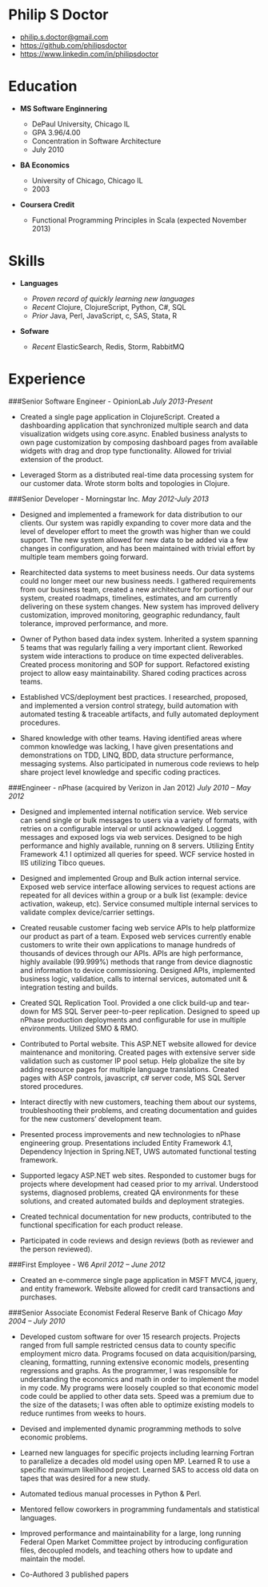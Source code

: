 # Philip S Doctor

* <philip.s.doctor@gmail.com>
* <https://github.com/philipsdoctor>
* <https://www.linkedin.com/in/philipsdoctor>

# Education

* **MS Software Enginnering**
    - DePaul University, Chicago IL
    - GPA 3.96/4.00
    - Concentration in Software Architecture
    - July 2010

* **BA Economics**
    - University of Chicago, Chicago IL
    - 2003

* **Coursera Credit**
    - Functional Programming Principles in Scala (expected November 2013)

# Skills

* **Languages**
    - _Proven record of quickly learning new languages_
    - *Recent* Clojure, ClojureScript, Python, C#, SQL
    - *Prior* Java, Perl, JavaScript, c, SAS, Stata, R

* **Sofware**
    - *Recent* ElasticSearch, Redis, Storm, RabbitMQ

# Experience

###Senior Software Engineer - OpinionLab
_July 2013-Present_

- Created a single page application in ClojureScript. Created a dashboarding application that synchronized multiple search and data visualization widgets using core.async. Enabled business analysts to own page customization by composing dashboard pages from available widgets with drag and drop type functionality. Allowed for trivial extension of the product.

- Leveraged Storm as a distributed real-time data processing system for our customer data. Wrote storm bolts and topologies in Clojure.

###Senior Developer - Morningstar Inc.
_May 2012-July 2013_

- Designed and implemented a framework for data distribution to our clients. Our system was rapidly expanding to cover more data and the level of developer effort to meet the growth was higher than we could support. The new system allowed for new data to be added via a few changes in configuration, and has been maintained with trivial effort by multiple team members going forward.

- Rearchitected data systems to meet business needs. Our data systems could no longer meet our new business needs. I gathered requirements from our business team, created a new architecture for portions of our system, created roadmaps, timelines, estimates, and am currently delivering on these system changes. New system has improved delivery customization, improved monitoring, geographic redundancy, fault tolerance, improved performance, and more.

- Owner of Python based data index system. Inherited a system spanning 5 teams that was regularly failing a very important client. Reworked system wide interactions to produce on time expected deliverables. Created process monitoring and SOP for support. Refactored existing project to allow easy maintainability. Shared coding practices across teams.

- Established VCS/deployment best practices. I researched, proposed, and implemented a version control strategy, build automation with automated testing & traceable artifacts, and fully automated deployment procedures.

- Shared knowledge with other teams. Having identified areas where common knowledge was lacking, I have given presentations and demonstrations on TDD, LINQ, BDD, data structure performance, messaging systems. Also participated in numerous code reviews to help share project level knowledge and specific coding practices.

###Engineer - nPhase (acquired by Verizon in Jan 2012)
_July 2010 – May 2012_

- Designed and implemented internal notification service. Web service can send single or bulk messages to users via a variety of formats, with retries on a configurable interval or until acknowledged. Logged messages and exposed logs via web services. Designed to be high performance and highly available, running on 8 servers. Utilizing Entity Framework 4.1 I optimized all queries for speed. WCF service hosted in IIS utilizing Tibco queues.

- Designed and implemented Group and Bulk action internal service. Exposed web service interface allowing services to request actions are repeated for all devices within a group or a bulk list (example: device activation, wakeup, etc). Service consumed multiple internal services to validate complex device/carrier settings.

- Created reusable customer facing web service APIs to help platformize our product as part of a team. Exposed web services currently enable customers to write their own applications to manage hundreds of thousands of devices through our APIs. APIs are high performance, highly available (99.999%) methods that range from device diagnostic and information to device commissioning. Designed APIs, implemented business logic, validation, calls to internal services, automated unit & integration testing and builds.

- Created SQL Replication Tool. Provided a one click build-up and tear-down for MS SQL Server peer-to-peer replication. Designed to speed up nPhase production deployments and configurable for use in multiple environments. Utilized SMO & RMO.

- Contributed to Portal website. This ASP.NET website allowed for device maintenance and monitoring. Created pages with extensive server side validation such as customer IP pool setup. Help globalize the site by adding resource pages for multiple language translations. Created pages with ASP controls, javascript, c# server code, MS SQL Server stored procedures.

- Interact directly with new customers, teaching them about our systems, troubleshooting their problems, and creating documentation and guides for the new customers’ development team.

- Presented process improvements and new technologies to nPhase engineering group. Presentations included Entity Framework 4.1, Dependency Injection in Spring.NET, UWS automated functional testing framework.

- Supported legacy ASP.NET web sites. Responded to customer bugs for projects where development had ceased prior to my arrival. Understood systems, diagnosed problems, created QA environments for these solutions, and created automated builds and deployment strategies.

- Created technical documentation for new products, contributed to the functional specification for each product release.

- Participated in code reviews and design reviews (both as reviewer and the person reviewed).

###First Employee - W6
_April 2012 – June 2012_

- Created an e-commerce single page application in MSFT MVC4, jquery, and entity framework. Website allowed for credit card transactions and purchases.

###Senior Associate Economist Federal Reserve Bank of Chicago
_May 2004 – July 2010_

- Developed custom software for over 15 research projects. Projects ranged from full sample restricted census data to county specific employment micro data. Programs focused on data acquisition/parsing, cleaning, formatting, running extensive economic models, presenting regressions and graphs. As the programmer, I was responsible for understanding the economics and math in order to implement the model in my code. My programs were loosely coupled so that economic model code could be applied to other data sets. Speed was a premium due to the size of the datasets; I was often able to optimize existing models to reduce runtimes from weeks to hours.

- Devised and implemented dynamic programming methods to solve economic problems.

- Learned new languages for specific projects including learning Fortran to parallelize a decades old model using open MP. Learned R to use a specific maximum likelihood project. Learned SAS to access old data on tapes that was desired for a new study.

- Automated tedious manual processes in Python & Perl.

- Mentored fellow coworkers in programming fundamentals and statistical languages.

- Improved performance and maintainability for a large, long running Federal Open Market Committee project by introducing configuration files, decoupled models, and teaching others how to update and maintain the model.

- Co-Authored 3 published papers

